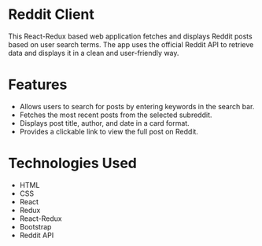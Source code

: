 # Reddit Client

This React-Redux based web application fetches and displays Reddit posts based on user search terms. The app uses the official Reddit API to retrieve data and displays it in a clean and user-friendly way.

# Features

- Allows users to search for posts by entering keywords in the search bar.
- Fetches the most recent posts from the selected subreddit.
- Displays post title, author, and date in a card format.
- Provides a clickable link to view the full post on Reddit.

# Technologies Used

- HTML
- CSS
- React
- Redux
- React-Redux
- Bootstrap
- Reddit API


